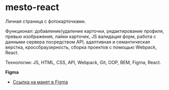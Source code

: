 # mesto-react

Личная страница с фотокарточками.

Функционал: добавление/удаление карточки, редактирование профиля, превью изображения, лайки карточек, JS валидация форм, работа с данными сервера посредством API, адаптивная и семантическая верстка, кроссбраузерность, сборка проектов с помощью Webpack, React.

Технологии: JS, HTML, CSS, API, Webpack, Git, OOP, BEM, Figma, React.

**Figma**

* [Ссылка на макет в Figma](https://www.figma.com/file/2cn9N9jSkmxD84oJik7xL7/JavaScript.-Sprint-4?node-id=0%3A1)